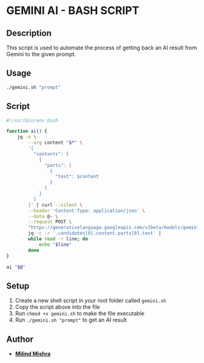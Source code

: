 # GEMINI AI - BASH SCRIPT

## Description

This script is used to automate the process of getting back an AI result from Gemini to the given prompt.

## Usage

```bash
./gemini.sh "prompt"
```

## Script

```bash
#!/usr/bin/env bash

function ai() {
    jq -n \
        --arg content "$*" \
        '{
          "contents": [
            {
              "parts": [
                {
                  "text": $content
                }
              ]
            }
          ]
        }' | curl --silent \
        --header 'Content-Type: application/json' \
        --data @- \
        --request POST \
        "https://generativelanguage.googleapis.com/v1beta/models/gemini-pro:generateContent?key=$GOOGLE_API" |
        jq -c -r '.candidates[0].content.parts[0].text' |
        while read -r line; do
            echo "$line"
        done
}

ai "$@"
```

## Setup

1. Create a new shell script in your root folder called `gemini.sh`
2. Copy the script above into the file
3. Run `chmod +x gemini.sh` to make the file executable
4. Run `./gemini.sh "prompt"` to get an AI result

## Author

- [**Milind Mishra**](https://x.com/milindstwt)
